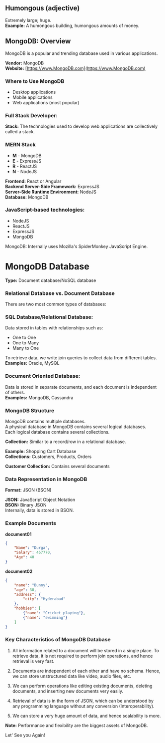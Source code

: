 ## Humongous (adjective)  
Extremely large; huge.  
**Example:** A humongous building, humongous amounts of money.  

## MongoDB: Overview  
MongoDB is a popular and trending database used in various applications.  

**Vendor:** MongoDB  
**Website:** [https://www.MongoDB.com](https://www.MongoDB.com)  

### Where to Use MongoDB  
- Desktop applications  
- Mobile applications  
- Web applications (most popular)  

### Full Stack Developer:  
**Stack:** The technologies used to develop web applications are collectively called a stack.  

### MERN Stack  
- **M** - MongoDB  
- **E** - ExpressJS  
- **R** - ReactJS  
- **N** - NodeJS  

**Frontend:** React or Angular  
**Backend Server-Side Framework:** ExpressJS  
**Server-Side Runtime Environment:** NodeJS  
**Database:** MongoDB  

### JavaScript-based technologies:  
- NodeJS  
- ReactJS  
- ExpressJS  
- MongoDB  

MongoDB: Internally uses Mozilla's SpiderMonkey JavaScript Engine.  

# MongoDB Database   
**Type:** Document database/NoSQL database  

### Relational Database vs. Document Database  
There are two most common types of databases:  

### SQL Database/Relational Database:  
Data stored in tables with relationships such as:  
- One to One  
- One to Many  
- Many to One  

To retrieve data, we write join queries to collect data from different tables.  
**Examples:** Oracle, MySQL  

### Document Oriented Database:  
Data is stored in separate documents, and each document is independent of others.  
**Examples:** MongoDB, Cassandra  

### MongoDB Structure  
MongoDB contains multiple databases.  
A physical database in MongoDB contains several logical databases.  
Each logical database contains several collections.  

**Collection:** Similar to a record/row in a relational database.  

**Example:** Shopping Cart Database  
**Collections:** Customers, Products, Orders  

**Customer Collection:** Contains several documents  

### Data Representation in MongoDB  
**Format:** JSON (BSON)  

**JSON:** JavaScript Object Notation  
**BSON:** Binary JSON  
Internally, data is stored in BSON.  

### Example Documents  
**document01**  
```json  
{  
    "Name": "Durga",  
    "Salary": 457770,  
    "Age": 40  
}
```
**document02**
```json
{  
    "name": "Bunny",  
    "age": 30,  
    "address": {  
        "city": "Hyderabad"  
    },  
    "hobbies": [  
        {"name": "Cricket playing"},  
        {"name": "swimming"}  
    ]  
}
```

### Key Characteristics of MongoDB Database  
 
1. All information related to a document will be stored in a single place. To retrieve data, it is not required to perform join operations, and hence retrieval is very fast.  

2. Documents are independent of each other and have no schema. Hence, we can store unstructured data like video, audio files, etc.  

3. We can perform operations like editing existing documents, deleting documents, and inserting new documents very easily.  

4. Retrieval of data is in the form of JSON, which can be understood by any programming language without any conversion (Interoperability).  

5. We can store a very huge amount of data, and hence scalability is more.  

**Note:** Performance and flexibility are the biggest assets of MongoDB. 

Let' See you Again!